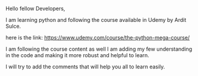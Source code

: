 Hello fellow Developers,

I am learning python and following the course available in Udemy by Ardit Sulce.

here is the link: 
https://www.udemy.com/course/the-python-mega-course/

I am following the course content as well I am adding my few understanding in the code and making it more robust and helpful to learn.

I will try to add the comments that will help you all to learn easily.

